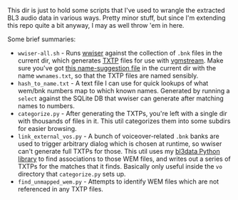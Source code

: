 This dir is just to hold some scripts that I've used to wrangle the extracted
BL3 audio data in various ways.  Pretty minor stuff, but since I'm extending
this repo quite a bit anyway, I may as well throw 'em in here.

Some brief summaries:

* `wwiser-all.sh` - Runs [wwiser](https://github.com/bnnm/wwiser) against the
  collection of `.bnk` files in the current dir, which generates
  [TXTP](https://github.com/vgmstream/vgmstream/blob/master/doc/TXTP.md) files
  for use with [vgmstream](https://vgmstream.org/).  Make sure you've got
  [this name-suggestion file](https://raw.githubusercontent.com/bnnm/wwiser-utils/master/wwnames/Borderlands%203%20%28PC%29.txt)
  in the current dir with the name `wwnames.txt`, so that the TXTP files are
  named sensibly.
* `hash_to_name.txt` - A text file I can use for quick lookups of what
  wem/bnk numbers map to which known names.  Generated by running a `select`
  against the SQLite DB that wwiser can generate after matching names to
  numbers.
* `categorize.py` - After generating the TXTPs, you're left with a single
  dir with thousands of files in it.  This util categorizes them into some
  subdirs for easier browsing.
* `link_external_vos.py` - A bunch of voiceover-related `.bnk` banks are
  used to trigger arbitrary dialog which is chosen at runtime, so wwiser
  can't generate full TXTPs for those.  This util uses my
  [bl3data Python library](https://github.com/BLCM/bl3mods/tree/master/python_mod_helpers)
  to find associations to those WEM files, and writes out a series of TXTPs
  for the matches that it finds.  Basically only useful inside the `vo`
  directory that `categorize.py` sets up.
* `find_unmapped_wem.py` - Attempts to identify WEM files which are not
  referenced in any TXTP files.

